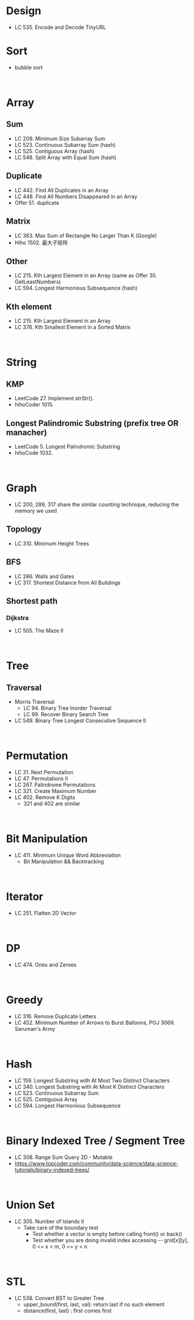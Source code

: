 # Design

  - LC 535. Encode and Decode TinyURL

# Sort
  - bubble sort

<br>

# Array

## Sum
  - LC 209. Minimum Size Subarray Sum
  - LC 523. Continuous Subarray Sum (hash)
  - LC 525. Contiguous Array (hash)
  - LC 548. Split Array with Equal Sum (hash)

## Duplicate
  - LC 442. Find All Duplicates in an Array
  - LC 448. Find All Numbers Disappeared in an Array
  - Offer 51. duplicate

## Matrix
  - LC 363. Max Sum of Rectangle No Larger Than K (Google)
  - Hiho 1502. 最大子矩阵

## Other

  - LC 215. Kth Largest Element in an Array (same as Offer  30. GetLeastNumbers)
  - LC 594. Longest Harmonious Subsequence (hash)

## Kth element

  - LC 215. Kth Largest Element in an Array
  - LC 378. Kth Smallest Element in a Sorted Matrix

<br>

# String

## KMP
  - LeetCode 27. Implement strStr().
  - hihoCoder 1015. 

## Longest Palindromic Substring (prefix tree OR manacher)
  - LeetCode 5. Longest Palindromic Substring
  - hihoCode 1032.

<br>

# Graph

  - LC 200, 289, 317 share the similar counting technique, reducing the memory we used

## Topology
  
  - LC 310. Minimum Height Trees

## BFS

  - LC 286. Walls and Gates
  - LC 317. Shortest Distance from All Buildings

## Shortest path

### Dijkstra

  - LC 505. The Maze II


<br>

# Tree

## Traversal

  - Morris Traversal
    - LC 94. Binary Tree Inorder Traversal
    - LC 99. Recover Binary Search Tree
  - LC 549. Binary Tree Longest Consecutive Sequence II

<br>

# Permutation

  - LC 31. Next Permutation
  - LC 47. Permutations II
  - LC 267. Palindrome Permutations
  - LC 321. Create Maximum Number
  - LC 402. Remove K Digits
    - 321 and 402 are similar

<br>

# Bit Manipulation

  - LC 411. Minimum Unique Word Abbreviation
    - Bit Manipulation && Backtracking

<br>

# Iterator

  - LC 251. Flatten 2D Vector

<br>

# DP
  
  - LC 474. Ones and Zeroes

<br>

# Greedy

  - LC 316. Remove Duplicate Letters
  - LC 452. Minimum Number of Arrows to Burst Balloons, POJ 3069. Saruman's Army

<br>

# Hash

  - LC 159. Longest Substring with At Most Two Distinct Characters
  - LC 340. Longest Substring with At Most K Distinct Characters
  - LC 523. Continuous Subarray Sum
  - LC 525. Contiguous Array
  - LC 594. Longest Harmonious Subsequence

<br>

# Binary Indexed Tree / Segment Tree

  - LC 308. Range Sum Query 2D - Mutable
  - https://www.topcoder.com/community/data-science/data-science-tutorials/binary-indexed-trees/

<br>

# Union Set

  - LC 305. Number of Islands II
    - Take care of the boundary test
      - Test whether a vector is empty before calling front() or back()
      - Test whether you are doing invalid index accessing -- grid[x][y], 0 <= x < m, 0 <= y < n

<br>

# STL

  - LC 538. Convert BST to Greater Tree
    - upper_bound(first, last, val): return last if no such element
    - distance(first, last) : first comes first